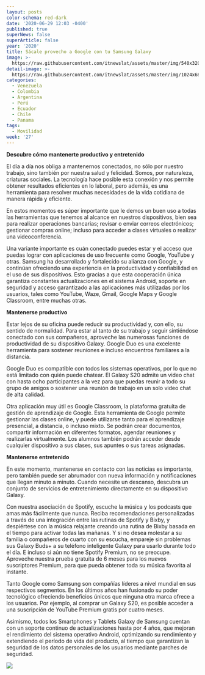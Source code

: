 ```yaml
---
layout: posts
color-schema: red-dark
date: '2020-06-29 12:03 -0400'
published: true
superNews: false
superArticle: false
year: '2020'
title: Sácale provecho a Google con tu Samsung Galaxy
image: >-
  https://raw.githubusercontent.com/itnewslat/assets/master/img/540x320/Google-Samsung-p.jpg
detail-image: >-
  https://raw.githubusercontent.com/itnewslat/assets/master/img/1024x680/Google-Samsung-g.jpg
categories:
  - Venezuela
  - Colombia
  - Argentina
  - Perú
  - Ecuador
  - Chile
  - Panama
tags:
  - Movilidad
week: '27'
---
```

**Descubre cómo mantenerte productivo y entretenido**

El día a día nos obliga a mantenernos conectados, no sólo por nuestro trabajo, sino también por nuestra salud y felicidad. Somos, por naturaleza, criaturas sociales. La tecnología hace posible esta conexión y nos permite obtener resultados eficientes en lo laboral, pero además, es una herramienta para resolver muchas necesidades de la vida cotidiana de manera rápida y eficiente. 

En estos momentos es súper importante que le demos un buen uso a todas las herramientas que tenemos al alcance en nuestros dispositivos, bien sea para realizar operaciones bancarias; revisar o enviar correos electrónicos; gestionar compras online; incluso para acceder a clases virtuales o realizar una videoconferencia. 

Una variante importante es cuán conectado puedes estar y el acceso que puedas lograr con aplicaciones de uso frecuente como Google, YouTube y otras. Samsung ha desarrollado y fortalecido su alianza con Google, y continúan ofreciendo una experiencia en la productividad y confiabilidad en el uso de sus dispositivos. Esto gracias a que esta cooperación única garantiza constantes actualizaciones en el sistema Android, soporte en seguridad y acceso garantizado a las aplicaciones más utilizadas por los usuarios, tales como YouTube, Waze, Gmail, Google Maps y Google Classroom, entre muchas otras.

**Mantenerse productivo**

Estar lejos de su oficina puede reducir su productividad y, con ello, su sentido de normalidad. Para estar al tanto de su trabajo y seguir sintiéndose conectado con sus compañeros, aproveche las numerosas funciones de productividad de su dispositivo Galaxy. Google Duo es una excelente herramienta para sostener reuniones e incluso encuentros familiares a la distancia. 

Google Duo es compatible con todos los sistemas operativos, por lo que no está limitado con quién puede chatear.  El Galaxy S20 admite un video chat con hasta ocho participantes a la vez para que puedas reunir a todo su grupo de amigos o sostener una reunión de trabajo en un solo video chat de alta calidad. 

Otra aplicación muy útil es Google Classroom, la plataforma gratuita de gestión de aprendizaje de Google. Esta herramienta de Google permite gestionar las clases online, y puede utilizarse tanto para el aprendizaje presencial,  a distancia, o incluso mixto. Se podrán crear documentos, compartir información en diferentes formatos, agendar reuniones y realizarlas virtualmente. Los alumnos también podrán acceder desde cualquier dispositivo a sus clases, sus apuntes o sus tareas asignadas.

**Mantenerse entretenido**

En este momento, mantenerse en contacto con las noticias es importante, pero también puede ser abrumador con nueva información y notificaciones que llegan minuto a minuto. Cuando necesite un descanso, descubra un conjunto de servicios de entretenimiento directamente en su dispositivo Galaxy.

Con nuestra asociación de Spotify, escuche la música y los podcasts que amas más fácilmente que nunca. Reciba recomendaciones personalizadas a través de una integración entre las rutinas de Spotify y Bixby, y despiértese con la música relajante creando una rutina de Bixby basada en el tiempo para activar todas las mañanas. Y si no desea molestar a su familia o compañeros de cuarto con su escucha, empareje sin problemas sus Galaxy Buds+ a su teléfono inteligente Galaxy para usarlo durante todo el día. E incluso si aún no tiene Spotify Premium, no se preocupe. Aproveche nuestra prueba gratuita de 6 meses para los nuevos suscriptores Premium, para que pueda obtener toda su música favorita al instante.

Tanto Google como Samsung son compañías líderes a nivel mundial en sus respectivos segmentos. En los últimos años han fusionado su poder tecnológico ofreciendo beneficios únicos que ninguna otra marca ofrece a los usuarios. Por ejemplo, al comprar un Galaxy S20, es posible acceder a una suscripción de YouTube Premium gratis por cuatro meses. 
 
Asimismo, todos los Smartphones y Tablets Galaxy de Samsung cuentan con un soporte continuo de actualizaciones hasta por 4 años, que mejoran el rendimiento del sistema operativo Android, optimizando su rendimiento y extendiendo el período de vida del producto, al tiempo que garantizan la seguridad de los datos personales de los usuarios mediante parches de seguridad. 

<img src="https://tracker.metricool.com/c3po.jpg?hash=56f88a41e39ab42c063cc51676587a04"/>